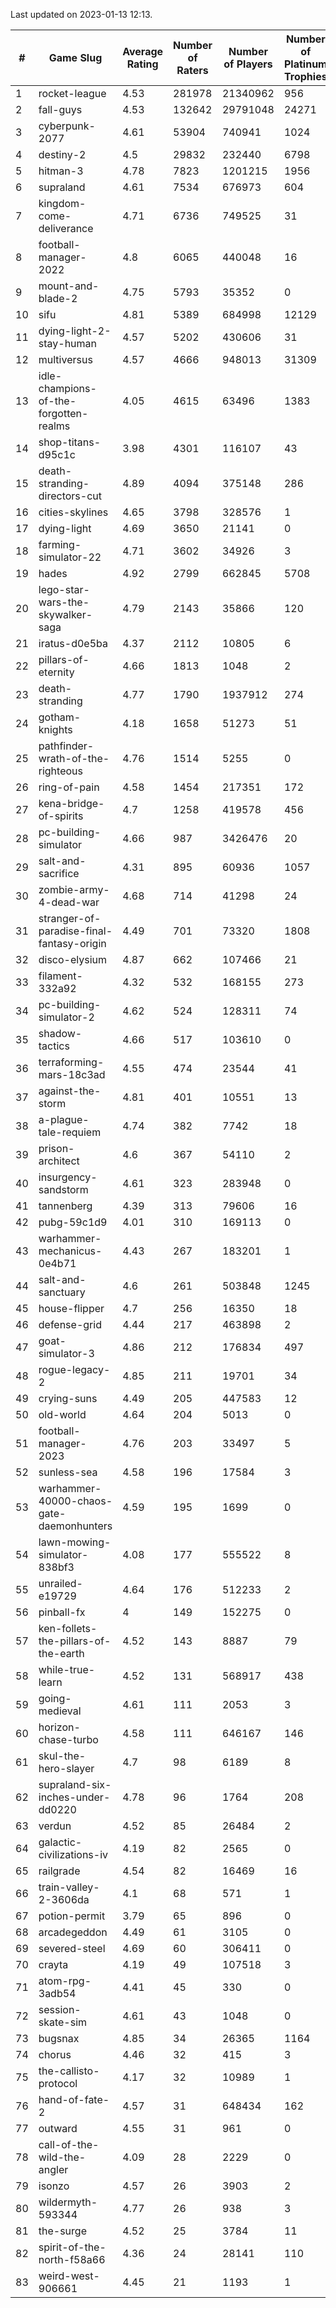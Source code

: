 Last updated on 2023-01-13 12:13.


|#|Game Slug|Average Rating|Number of Raters|Number of Players|Number of Platinum Trophies|Max Rarity (%)|
|---|---|---|---|---|---|---|
|1|rocket-league|4.53|281978|21340962|956|77|
|2|fall-guys|4.53|132642|29791048|24271|0.2|
|3|cyberpunk-2077|4.61|53904|740941|1024|65|
|4|destiny-2|4.5|29832|232440|6798|94|
|5|hitman-3|4.78|7823|1201215|1956|47|
|6|supraland|4.61|7534|676973|604|99|
|7|kingdom-come-deliverance|4.71|6736|749525|31|30|
|8|football-manager-2022|4.8|6065|440048|16|49|
|9|mount-and-blade-2|4.75|5793|35352|0|25|
|10|sifu|4.81|5389|684998|12129|96|
|11|dying-light-2-stay-human|4.57|5202|430606|31|6|
|12|multiversus|4.57|4666|948013|31309|76|
|13|idle-champions-of-the-forgotten-realms|4.05|4615|63496|1383|2|
|14|shop-titans-d95c1c|3.98|4301|116107|43|97|
|15|death-stranding-directors-cut|4.89|4094|375148|286|91|
|16|cities-skylines|4.65|3798|328576|1|72|
|17|dying-light|4.69|3650|21141|0|95|
|18|farming-simulator-22|4.71|3602|34926|3|77|
|19|hades|4.92|2799|662845|5708|89|
|20|lego-star-wars-the-skywalker-saga|4.79|2143|35866|120|97|
|21|iratus-d0e5ba|4.37|2112|10805|6|85|
|22|pillars-of-eternity|4.66|1813|1048|2|81|
|23|death-stranding|4.77|1790|1937912|274|91|
|24|gotham-knights|4.18|1658|51273|51|25|
|25|pathfinder-wrath-of-the-righteous|4.76|1514|5255|0|50|
|26|ring-of-pain|4.58|1454|217351|172|96|
|27|kena-bridge-of-spirits|4.7|1258|419578|456|94|
|28|pc-building-simulator|4.66|987|3426476|20|48|
|29|salt-and-sacrifice|4.31|895|60936|1057|91|
|30|zombie-army-4-dead-war|4.68|714|41298|24|67|
|31|stranger-of-paradise-final-fantasy-origin|4.49|701|73320|1808|98|
|32|disco-elysium|4.87|662|107466|21|28|
|33|filament-332a92|4.32|532|168155|273|93|
|34|pc-building-simulator-2|4.62|524|128311|74|75|
|35|shadow-tactics|4.66|517|103610|0|0.1|
|36|terraforming-mars-18c3ad|4.55|474|23544|41|45|
|37|against-the-storm|4.81|401|10551|13|36|
|38|a-plague-tale-requiem|4.74|382|7742|18|91|
|39|prison-architect|4.6|367|54110|2|30|
|40|insurgency-sandstorm|4.61|323|283948|0|5|
|41|tannenberg|4.39|313|79606|16|88|
|42|pubg-59c1d9|4.01|310|169113|0|73|
|43|warhammer-mechanicus-0e4b71|4.43|267|183201|1|25|
|44|salt-and-sanctuary|4.6|261|503848|1245|83|
|45|house-flipper|4.7|256|16350|18|94|
|46|defense-grid|4.44|217|463898|2|80|
|47|goat-simulator-3|4.86|212|176834|497|91|
|48|rogue-legacy-2|4.85|211|19701|34|3|
|49|crying-suns|4.49|205|447583|12|66|
|50|old-world|4.64|204|5013|0|83|
|51|football-manager-2023|4.76|203|33497|5|80|
|52|sunless-sea|4.58|196|17584|3|36|
|53|warhammer-40000-chaos-gate-daemonhunters|4.59|195|1699|0|76|
|54|lawn-mowing-simulator-838bf3|4.08|177|555522|8|85|
|55|unrailed-e19729|4.64|176|512233|2|8|
|56|pinball-fx|4|149|152275|0|85|
|57|ken-follets-the-pillars-of-the-earth|4.52|143|8887|79|45|
|58|while-true-learn|4.52|131|568917|438|93|
|59|going-medieval|4.61|111|2053|3|67|
|60|horizon-chase-turbo|4.58|111|646167|146|88|
|61|skul-the-hero-slayer|4.7|98|6189|8|96|
|62|supraland-six-inches-under-dd0220|4.78|96|1764|208|99|
|63|verdun|4.52|85|26484|2|75|
|64|galactic-civilizations-iv|4.19|82|2565|0|79|
|65|railgrade|4.54|82|16469|16|98|
|66|train-valley-2-3606da|4.1|68|571|1|88|
|67|potion-permit|3.79|65|896|0|98|
|68|arcadegeddon|4.49|61|3105|0|90|
|69|severed-steel|4.69|60|306411|0|10|
|70|crayta|4.19|49|107518|3|23|
|71|atom-rpg-3adb54|4.41|45|330|0|98|
|72|session-skate-sim|4.61|43|1048|0|27|
|73|bugsnax|4.85|34|26365|1164|97|
|74|chorus|4.46|32|415|3|86|
|75|the-callisto-protocol|4.17|32|10989|1|93|
|76|hand-of-fate-2|4.57|31|648434|162|72|
|77|outward|4.55|31|961|0|72|
|78|call-of-the-wild-the-angler|4.09|28|2229|0|61|
|79|isonzo|4.57|26|3903|2|58|
|80|wildermyth-593344|4.77|26|938|3|16|
|81|the-surge|4.52|25|3784|11|94|
|82|spirit-of-the-north-f58a66|4.36|24|28141|110|65|
|83|weird-west-906661|4.45|21|1193|1|85|
